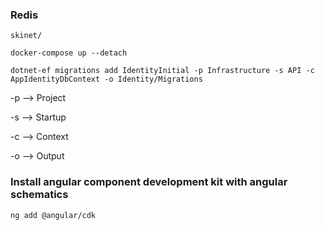### Redis

`skinet/`

`docker-compose up --detach`

`dotnet-ef migrations add IdentityInitial -p Infrastructure -s API -c AppIdentityDbContext -o Identity/Migrations`

-p --> Project

-s --> Startup

-c --> Context

-o --> Output

### Install angular component development kit with angular schematics

`ng add @angular/cdk`